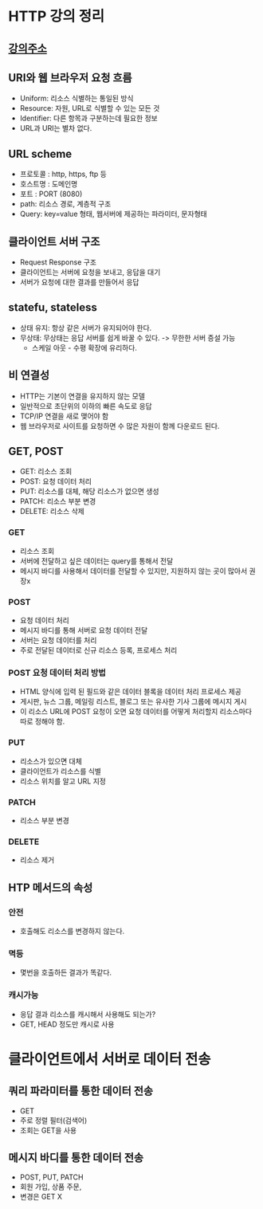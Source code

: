 # HTTP 강의 정리
## [강의주소](https://www.inflearn.com/course/http-%EC%9B%B9-%EB%84%A4%ED%8A%B8%EC%9B%8C%ED%81%AC/dashboard)

## URI와 웹 브라우저 요청 흐름 
* Uniform: 리소스 식별하는 통일된 방식
* Resource: 자원, URL로 식별할 수 있는 모든 것
* Identifier: 다른 항목과 구분하는데 필요한 정보
* URL과 URI는 별차 없다.

## URL scheme
* 프로토콜 : http, https, ftp 등
* 호스트명 : 도메인명
* 포트 : PORT (8080)
* path: 리소스 경로, 계층적 구조
* Query: key=value 형태, 웹서버에 제공하는 파라미터, 문자형태

## 클라이언트 서버 구조
* Request Response 구조
* 클라이언트는 서버에 요청을 보내고, 응답을 대기
* 서버가 요청에 대한 결과를 만들어서 응답

## statefu, stateless
* 상태 유지: 항상 같은 서버가 유지되어야 한다.
* 무상태: 무상태는 응답 서버를 쉽게 바꿀 수 있다. -> 무한한 서버 증설 가능
  + 스케일 아웃 - 수평 확장에 유리하다.

## 비 연결성
* HTTP는 기본이 연결을 유지하지 않는 모델
* 일반적으로 초단위의 이하의 빠른 속도로 응답
* TCP/IP 연결을 새로 맺어야 함 
* 웹 브라우저로 사이트를 요청하면 수 많은 자원이 함께 다운로드 된다.
 
 ## GET, POST
 * GET: 리소스 조회
 * POST: 요청 데이터 처리
 * PUT: 리소스를 대체, 해당 리소스가 없으면 생성
 * PATCH: 리소스 부분 변경
 * DELETE: 리소스 삭제
 
 ### GET
 * 리소스 조회
 * 서버에 전달하고 싶은 데이터는 query를 통해서 전달
 * 메시지 바디를 사용해서 데이터를 전달할 수 있지만, 지원하지 않는 곳이 많아서 권장x
 
 ### POST
 * 요청 데이터 처리
 * 메시지 바디를 통해 서버로 요청 데이터 전달
 * 서버는 요청 데이터를 처리
 * 주로 전달된 데이터로 신규 리소스 등록, 프로세스 처리
 
 ### POST 요청 데이터 처리 방법
 * HTML 양식에 입력 된 필드와 같은 데이터 블록을 데이터 처리 프로세스 제공
 * 게시판, 뉴스 그룹, 메일링 리스트, 블로그 또는 유사한 기사 그룹에 메시지 게시
 * 이 리소스 URL에 POST 요청이 오면 요청 데이터를 어떻게 처리할지 리소스마다 따로 정해야 함.
 
 ### PUT 
 * 리소스가 있으면 대체 
 * 클라이언트가 리소스를 식별
 * 리소스 위치를 알고 URL 지정

### PATCH
* 리소스 부분 변경 

### DELETE
* 리소스 제거

## HTP 메서드의 속성

### 안전
* 호출해도 리소스를 변경하지 않는다.

### 멱등
* 몇번을 호출하든 결과가 똑같다.

### 캐시가능
* 응답 결과 리소스를 캐시해서 사용해도 되는가?
* GET, HEAD 정도만 캐시로 사용 

# 클라이언트에서 서버로 데이터 전송

## 쿼리 파라미터를 통한 데이터 전송
* GET
* 주로 정렬 필터(검색어)
* 조회는 GET을 사용

## 메시지 바디를 통한 데이터 전송
* POST, PUT, PATCH
* 회원 가입, 상품  주문,
* 변경은 GET X



